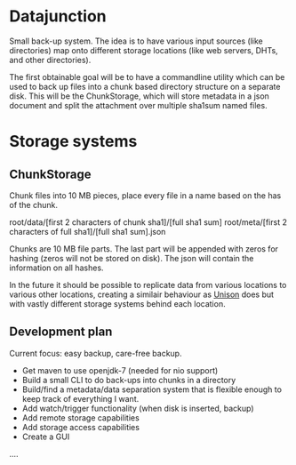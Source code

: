 Datajunction
============

Small back-up system. The idea is to have various input sources (like directories) map onto different storage locations (like web servers, DHTs, and other directories).

The first obtainable goal will be to have a commandline utility which can be used to back up files into a chunk based directory structure on a separate disk. This will be the ChunkStorage, which will store metadata in a json document and split the attachment over multiple sha1sum named files.

Storage systems
===============

ChunkStorage
------------
Chunk files into 10 MB pieces, place every file in a name based on the has of the chunk.

root/data/[first 2 characters of chunk sha1]/[full sha1 sum]
root/meta/[first 2 characters of full sha1]/[full sha1 sum].json

Chunks are 10 MB file parts. The last part will be appended with zeros for hashing (zeros will not be stored on disk).
The json will contain the information on all hashes.

In the future it should be possible to replicate data from various locations to various other locations, creating a similair behaviour as [Unison](http://www.cis.upenn.edu/~bcpierce/unison/) does but with vastly different storage systems behind each location.

Development plan
----------------
Current focus: easy backup, care-free backup.
- Get maven to use openjdk-7 (needed for nio support)
- Build a small CLI to do back-ups into chunks in a directory
- Build/find a metadata/data separation system that is flexible enough to keep track of everything I want.
- Add watch/trigger functionality (when disk is inserted, backup)
- Add remote storage capabilities
- Add storage access capabilities
- Create a GUI

....


